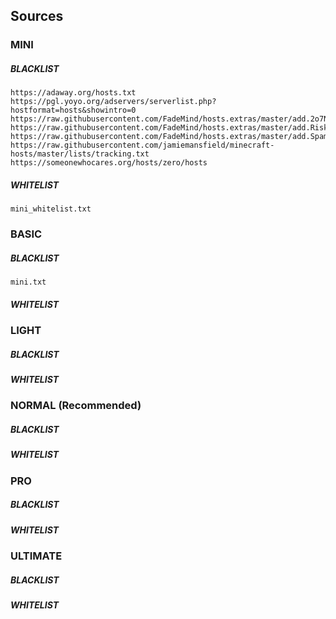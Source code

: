 ## Sources

### MINI

##### BLACKLIST

```
https://adaway.org/hosts.txt
https://pgl.yoyo.org/adservers/serverlist.php?hostformat=hosts&showintro=0
https://raw.githubusercontent.com/FadeMind/hosts.extras/master/add.2o7Net/hosts
https://raw.githubusercontent.com/FadeMind/hosts.extras/master/add.Risk/hosts
https://raw.githubusercontent.com/FadeMind/hosts.extras/master/add.Spam/hosts
https://raw.githubusercontent.com/jamiemansfield/minecraft-hosts/master/lists/tracking.txt
https://someonewhocares.org/hosts/zero/hosts
```

##### WHITELIST

```
mini_whitelist.txt
```

### BASIC

##### BLACKLIST

```
mini.txt
```

##### WHITELIST

### LIGHT

##### BLACKLIST

##### WHITELIST

### NORMAL (Recommended)

##### BLACKLIST

##### WHITELIST

### PRO

##### BLACKLIST

##### WHITELIST

### ULTIMATE

##### BLACKLIST

##### WHITELIST
